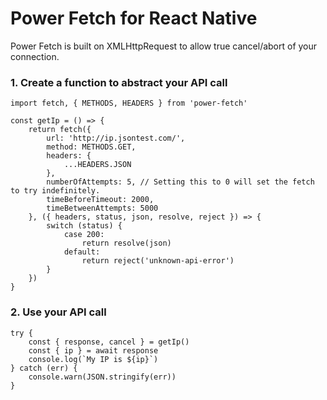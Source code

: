 # Power Fetch for React Native

Power Fetch is built on XMLHttpRequest to allow true cancel/abort of your connection.

### 1. Create a function to abstract your API call

```
import fetch, { METHODS, HEADERS } from 'power-fetch'

const getIp = () => {
    return fetch({
        url: 'http://ip.jsontest.com/',
        method: METHODS.GET,
        headers: {
            ...HEADERS.JSON
        },
        numberOfAttempts: 5, // Setting this to 0 will set the fetch to try indefinitely.
        timeBeforeTimeout: 2000,
        timeBetweenAttempts: 5000
    }, ({ headers, status, json, resolve, reject }) => {
        switch (status) {
            case 200:
                return resolve(json)
            default:
                return reject('unknown-api-error')
        }
    })
}
```

### 2. Use your API call

```
try {
    const { response, cancel } = getIp()
    const { ip } = await response
    console.log(`My IP is ${ip}`)
} catch (err) {
    console.warn(JSON.stringify(err))
}
```